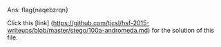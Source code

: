 Ans: flag{naqebzrqn}

Click this [link] (https://github.com/tjcsl/hsf-2015-writeups/blob/master/stego/100a-andromeda.md) for the solution of this file.
